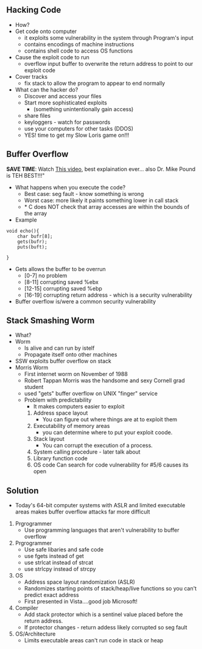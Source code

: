 ## Hacking Code

* How?
* Get code onto computer
	* 	it exploits some vulnerability in the system through Program's input
	* 	contains encodings of machine instructions
	* 	contains shell code to access OS functions
* Cause the exploit code to run
	* 	overflow input buffer to overwrite the return address to point to our exploit code
* Cover tracks
	* fix stack to allow the program to appear to end normally
* What can the hacker do?
	* Discover and access your files
	* Start more sophisticated exploits
		* (something unintentionally gain access)
	* share files
	* keyloggers - watch for passwords
	* use your computers for other tasks (DDOS)
	* YES! time to get my Slow Loris game on!!!
	
## Buffer Overflow

**SAVE TIME**: Watch [This video](https://www.youtube.com/watch?v=1S0aBV-Waeo), best explaination ever... also Dr. Mike Pound is TEH BEST!!!"

* What happens when you execute the code?
	* Best case: seg fault - know something is wrong 
	* Worst case: more likely it paints something lower in call stack
	* \* C does NOT check that array accesses are within the bounds of the array
* Example

```
void echo(){
	char bufr[8];
	gets(bufr);
	puts(buft);

}
```

* Gets allows the buffer to be overrun
	* [0-7] no problem
	* [8-11] corrupting saved %ebx
	* [12-15] corrupting saved %ebp
	* [16-19] corrupting return address - which is a security vulnerability
* Buffer overflow is/were a common security vulnerability

## Stack Smashing Worm

* What?
* Worm
	* Is alive and can run by istelf
	* Propagate itself onto other machines
* SSW exploits buffer overflow on stack
* Morris Worm
	* First internet worm on November of 1988
	* Robert Tappan Morris was the handsome and sexy Cornell grad student
	* used "gets" buffer overflow on UNIX "finger" service
	* Problem with predictability
		* It makes computers easier to exploit
		1. Address space layout
			* You can figure out where things are at to exploit them
		2. Executability of memory areas
			* you can determine where to put your exploit coode.
		3. Stack layout	
			* You can corrupt the execution of a process.
		4. System calling procedure - later talk about
		5. Library function code 
		6. OS code
		Can search for code vulnerability for #5/6 causes its open

## Solution

* Today's 64-bit computer systems with ASLR and limited executable areas makes buffer overflow attacks far more difficult
1. Prgrogrammer 
	* Use programming languages that aren't vulnerability to buffer overflow 
2. Prgrogrammer
	* Use safe libaries and safe code
	* use fgets instead of get
	* use strlcat instead of strcat
	* use strlcpy instead of strcpy
3. OS
	* Address space layout randomization (ASLR)
	* Randomizes starting points of stack/heap/live functions so you can't predict exact address
	* First presented in Vista....good job Microsoft!
4. Compiler
	* Add stack protector which is a sentinel value placed before the return address.
	* If protector changes - return addess likely corrupted so seg fault
5. OS/Architecture
	* Limits executable areas can't run code in stack or heap